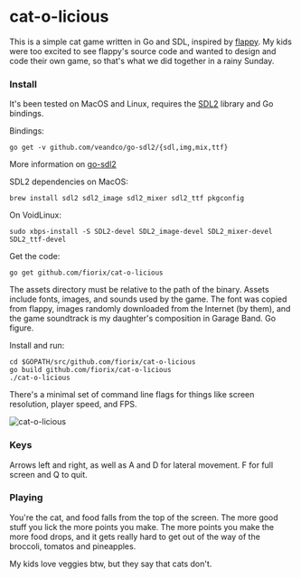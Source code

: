 # cat-o-licious

This is a simple cat game written in Go and SDL, inspired by [flappy](https://github.com/campoy/flappy/). My kids were too excited to see flappy's source code and wanted to design and code their own game, so that's what we did together in a rainy Sunday.

### Install

It's been tested on MacOS and Linux, requires the [SDL2](https://www.libsdl.org) library and Go bindings.

Bindings:

```
go get -v github.com/veandco/go-sdl2/{sdl,img,mix,ttf}
```
More information on [go-sdl2](https://github.com/veandco/go-sdl2#installation)

SDL2 dependencies on MacOS:

```
brew install sdl2 sdl2_image sdl2_mixer sdl2_ttf pkgconfig
```

On VoidLinux:
```
sudo xbps-install -S SDL2-devel SDL2_image-devel SDL2_mixer-devel SDL2_ttf-devel
```

Get the code:

```
go get github.com/fiorix/cat-o-licious
```
The assets directory must be relative to the path of the binary. Assets include fonts, images, and sounds used by the game. The font was copied from flappy, images randomly downloaded from the Internet (by them), and the game soundtrack is my daughter's composition in Garage Band. Go figure.

Install and run:

```
cd $GOPATH/src/github.com/fiorix/cat-o-licious
go build github.com/fiorix/cat-o-licious
./cat-o-licious
```

There's a minimal set of command line flags for things like screen resolution, player speed, and FPS.

![cat-o-licious](assets/screenshot.png)

### Keys

Arrows left and right, as well as A and D for lateral movement.
F for full screen and Q to quit.

### Playing

You're the cat, and food falls from the top of the screen. The more good stuff you lick the more points you make. The more points you make the more food drops, and it gets really hard to get out of the way of the broccoli, tomatos and pineapples.

My kids love veggies btw, but they say that cats don't.

